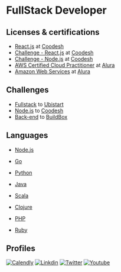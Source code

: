 # FullStack Developer

## Licenses & certifications

- [React.js](https://coodesh.com/share/certificate/d93efbc0-5951-11ed-9234-1dd7b81b6ac9) at [Coodesh](https://coodesh.com/)
- [Challenge - React.js](https://coodesh.com/share/certificate/22051a10-13ed-11ed-9234-2579e5c50e85) at [Coodesh](https://coodesh.com/)
- [Challenge - Node.js](https://coodesh.com/share/certificate/18a05f00-4703-11ec-9234-e921016da5e8) at [Coodesh](https://coodesh.com/)
- [AWS Certified Cloud Practitioner](https://cursos.alura.com.br/degree/certificate/3cba6b31-8fa5-41c9-a550-3941e6745723) at [Alura](https://www.alura.com.br/)
- [Amazon Web Services](https://cursos.alura.com.br/degree/certificate/01945181-af9f-44f7-bbd3-ecb69959ce3c) at [Alura](https://www.alura.com.br/)

## Challenges

- [Fullstack](https://github.com/brtmvdl/ubistart) to [Ubistart](https://www.ubistart.com/)
- [Node.js](https://github.com/brtmvdl/coodesh) to [Coodesh](https://coodesh.com/)
- [Back-end](https://github.com/brtmvdl/buildbox) to [BuildBox]()

## Languages

- [Node.js]()
- [Go]()
- [Python]()
- [Java]()

- [Scala]()
- [Clojure]()
- [PHP]()
- [Ruby]()

## Profiles

[![Calendly](https://img.shields.io/badge/Calendly-0066FF?style=for-the-badge&logo=&logoColor=white)](https://calendly.com/brtmvdl/consultoria)
[![Linkdin](https://img.shields.io/badge/LinkedIn-0077B5?style=for-the-badge&logo=&logoColor=white)](https://www.linkedin.com/in/brtmvdl/)
[![Twitter](https://img.shields.io/badge/Twitter-1DA1F2?style=for-the-badge&logo=&logoColor=white)](https://twitter.com/brtmvdl)
[![Youtube](https://img.shields.io/badge/YouTube-FF0000?style=for-the-badge&logo=&logoColor=white)](https://www.youtube.com/@brtmvdl)

